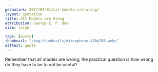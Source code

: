 ```yaml
---
permalink: 2017/04/01/all-models-are-wrong/
layout: quotation
title: All Models are Wrong
attribution: George E. P. Box
size: large

tags: [quote]
thumbnail: "/img/thumbnails/microphone-420x255.webp"
alttext: quote
---
```


Remember that all models are wrong; the practical question is
how wrong do they have to be to not be useful?
